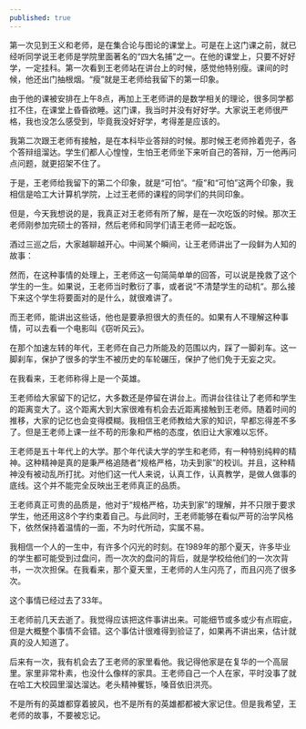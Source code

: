 ```yaml
---
published: true
---
```

第一次见到王义和老师，是在集合论与图论的课堂上。可是在上这门课之前，就已经听同学说王老师是学院里面著名的“四大名捕”之一。在他的课堂上，只要不好好学，一定挂科。第一次看到王老师站在讲台上的时候，感觉他特别瘦。课间的时候，他还出门抽根烟。“瘦”就是王老师给我留下的第一印象。

由于他的课被安排在上午8点，再加上王老师讲的是数学相关的理论，很多同学都扛不住，在课堂上昏昏欲睡。这门课，我当时并没有好好学。大家说王老师很严格，我也没怎么感受到，毕竟我没好好学，考得差是应该的。

我第二次跟王老师有接触，是在本科毕业答辩的时候。那时候王老师拎着兜子，各个答辩组溜达。学生们都人心惶惶，生怕王老师坐下来听自己的答辩，万一他再问点问题，就更招架不住了。

于是，王老师给我留下的第二个印象，就是“可怕”。“瘦”和“可怕”这两个印象，我相信是哈工大计算机学院，上过王老师的课程的同学们的共同印象。

但是，今天我想说的是，我真正对王老师有所了解，是在一次吃饭的时候。那次王老师刚参加完硕士的答辩，然后老师和同学们请王老师一起吃饭。

酒过三巡之后，大家越聊越开心。中间某个瞬间，让王老师讲出了一段鲜为人知的故事：




然而，在这种事情的处理上，王老师这一句简简单单的回答，可以说是挽救了这个学生的一生。如果说，王老师当时敷衍了事，或者说“不清楚学生的动机“。那么接下来这个学生将要面对的是什么，就很难讲了。

而王老师，能讲出这些话，他也是要承担很大的责任的。如果有人不理解这种事情，可以去看一个电影叫《窃听风云》。

在那个加速左转的年代，王老师在自己力所能及的范围以内，踩了一脚刹车。这一脚刹车，保护了很多的学生不被历史的车轮碾压，保护了他们免于无妄之灾。

在我看来，王老师称得上是一个英雄。

王老师给大家留下的记忆，大多数还是停留在讲台上。而讲台往往让了老师和学生的距离变大了。这个距离大到大家很难有机会去近距离接触到王老师。随着时间的推移，大家的记忆也会变得模糊。我相信王老师教给大家的知识，早都忘得差不多了。但是王老师上课一丝不苟的形象和严格的态度，依旧让大家难以忘怀。

王老师是五十年代上的大学。那个年代读大学的学生和老师，有一种特别纯粹的精神。这种精神是真的是秉严格追随者“规格严格，功夫到家”的校训。并且，这种精神没有被动乱所打扰。对他们这一代人来说，认真工作，认真教学，是做人做事的底线。这个并不能完全反映出王老师真正的品质。

王老师真正可贵的品质是，他对于“规格严格，功夫到家”的理解，并不只限于要求学生，他还用这8个字约束着自己。与此同时，王老师能够在看似严苛的治学风格下，依然保持着温情的一面，不为时代所动，实属不易。

我相信一个人的一生中，有许多个闪光的时刻。在1989年的那个夏天，许多毕业的学生都可能受到过盘问，而一次次的盘问的背后，就是学校给他们的一次次背书，一次次担保。在我看来，那个夏天里，王老师的人生闪亮了，而且闪亮了很多次。

这个事情已经过去了33年。

王老师前几天去逝了。我觉得应该把这件事讲出来。可能细节或多或少有点瑕疵，但是大概整个事情不会错。这个事估计很难得到验证了，如果再不讲出来，估计就真的没人知道了。

后来有一次，我有机会去了王老师的家里看他。我记得他家是在复华的一个高层里。家里非常朴素，也没什么像样的家具。王老师自己一个人在家，平时没事了就在哈工大校园里溜达溜达。老头精神矍铄，嗓音依旧洪亮。

不是所有的英雄都穿着披风，也不是所有的英雄都都被大家记住。但是我希望，王老师的故事，不要被忘记。
